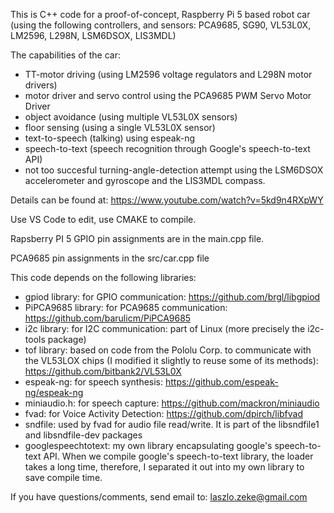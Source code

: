 This is C++ code for a proof-of-concept, Raspberry Pi 5 based robot car (using the following controllers, and sensors: PCA9685, SG90, VL53L0X, LM2596, L298N, LSM6DSOX, LIS3MDL)

The capabilities of the car:
- TT-motor driving (using LM2596 voltage regulators and L298N motor drivers)
- motor driver and servo control using the PCA9685 PWM Servo Motor Driver
- object avoidance (using multiple VL53L0X sensors)
- floor sensing (using a single VL53L0X sensor)
- text-to-speech (talking) using espeak-ng
- speech-to-text (speech recognition through Google's speech-to-text API)
- not too succesful turning-angle-detection attempt using the LSM6DSOX accelerometer and gyroscope and the LIS3MDL compass.

Details can be found at: https://www.youtube.com/watch?v=5kd9n4RXpWY

Use VS Code to edit, use CMAKE to compile.

Rapsberry PI 5 GPIO pin assignments are in the main.cpp file.

PCA9685 pin assignments in the src/car.cpp file

This code depends on the following libraries:

- gpiod library: for GPIO communication: https://github.com/brgl/libgpiod
- PiPCA9685 library: for PCA9685 communication: https://github.com/barulicm/PiPCA9685
- i2c library: for I2C communication: part of Linux (more precisely the i2c-tools package) 
- tof library: based on code from the Pololu Corp. to communicate with the VL53LOX chips (I modified it slightly to reuse some of its methods): https://github.com/bitbank2/VL53L0X
- espeak-ng: for speech synthesis: https://github.com/espeak-ng/espeak-ng
- miniaudio.h: for speech capture: https://github.com/mackron/miniaudio
- fvad: for Voice Activity Detection: https://github.com/dpirch/libfvad
- sndfile: used by fvad for audio file read/write. It is part of the libsndfile1 and libsndfile-dev packages
- googlespeechtotext: my own library encapsulating google's speech-to-text API. When we compile google's speech-to-text library, the loader takes a long time, therefore, I separated it out into my own library to save compile time.

If you have questions/comments, send email to: laszlo.zeke@gmail.com
  
